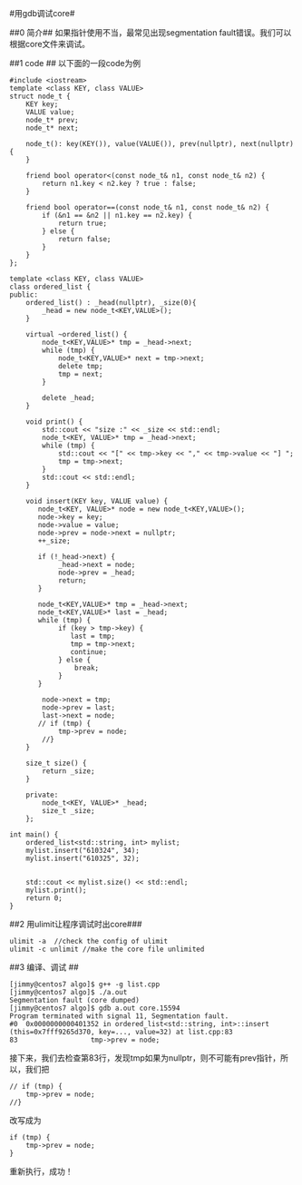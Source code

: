 #用gdb调试core#

##0 简介##
如果指针使用不当，最常见出现segmentation fault错误。我们可以根据core文件来调试。

##1 code ##
以下面的一段code为例

	#include <iostream>
	template <class KEY, class VALUE>
	struct node_t {
    	KEY key;
    	VALUE value;
    	node_t* prev;
    	node_t* next;

	    node_t(): key(KEY()), value(VALUE()), prev(nullptr), next(nullptr) {
	    }

	    friend bool operator<(const node_t& n1, const node_t& n2) {
	        return n1.key < n2.key ? true : false;
	    }

	    friend bool operator==(const node_t& n1, const node_t& n2) {
	        if (&n1 == &n2 || n1.key == n2.key) {
	            return true;
	        } else {
	            return false;
	        }
	    }
	};

	template <class KEY, class VALUE>
	class ordered_list {
	public:
	    ordered_list() : _head(nullptr), _size(0){
	        _head = new node_t<KEY,VALUE>();
	    }

	    virtual ~ordered_list() {
	        node_t<KEY,VALUE>* tmp = _head->next;
	        while (tmp) {
	            node_t<KEY,VALUE>* next = tmp->next;
	            delete tmp;
	            tmp = next;
	        }
	
	        delete _head;
	    } 

	    void print() {
	        std::cout << "size :" << _size << std::endl;    
	        node_t<KEY, VALUE>* tmp = _head->next;
	        while (tmp) {
	            std::cout << "[" << tmp->key << "," << tmp->value << "] ";
	            tmp = tmp->next;
	        }
	        std::cout << std::endl;
	    }
    
	    void insert(KEY key, VALUE value) {
	       node_t<KEY, VALUE>* node = new node_t<KEY,VALUE>(); 
	       node->key = key;
	       node->value = value;
	       node->prev = node->next = nullptr;
	       ++_size;
	
	       if (!_head->next) {
	            _head->next = node;
	            node->prev = _head;
	            return;
	       }
	
	       node_t<KEY,VALUE>* tmp = _head->next;
	       node_t<KEY,VALUE>* last = _head; 
	       while (tmp) {
	            if (key > tmp->key) {
	               last = tmp;
	               tmp = tmp->next;
	               continue;
	            } else {
	                break;
	            }
	       }
	       
	        node->next = tmp;
	        node->prev = last;
	        last->next = node;
	       // if (tmp) {
	            tmp->prev = node;
	        //} 
	    }

	    size_t size() {
	        return _size;
	    }
    
		private:
		    node_t<KEY, VALUE>* _head;
		    size_t _size;
		};

	int main() {
	    ordered_list<std::string, int> mylist;
	    mylist.insert("610324", 34);
	    mylist.insert("610325", 32);
	
	    
	    std::cout << mylist.size() << std::endl;
	    mylist.print();
	    return 0;
	}
##2 用ulimit让程序调试时出core###
	
	ulimit -a  //check the config of ulimit 
	ulimit -c unlimit //make the core file unlimited

##3 编译、调试 ##
	
	[jimmy@centos7 algo]$ g++ -g list.cpp 
	[jimmy@centos7 algo]$ ./a.out 
	Segmentation fault (core dumped)
	[jimmy@centos7 algo]$ gdb a.out core.15594 
	Program terminated with signal 11, Segmentation fault.
	#0  0x0000000000401352 in ordered_list<std::string, int>::insert (this=0x7fff9265d370, key=..., value=32) at list.cpp:83
	83                  tmp->prev = node;
	
接下来，我们去检查第83行，发现tmp如果为nullptr，则不可能有prev指针，所以，我们把
	
	// if (tmp) {
		tmp->prev = node;
	//} 
改写成为

	if (tmp) {
		tmp->prev = node;
	}
重新执行，成功！
	
	